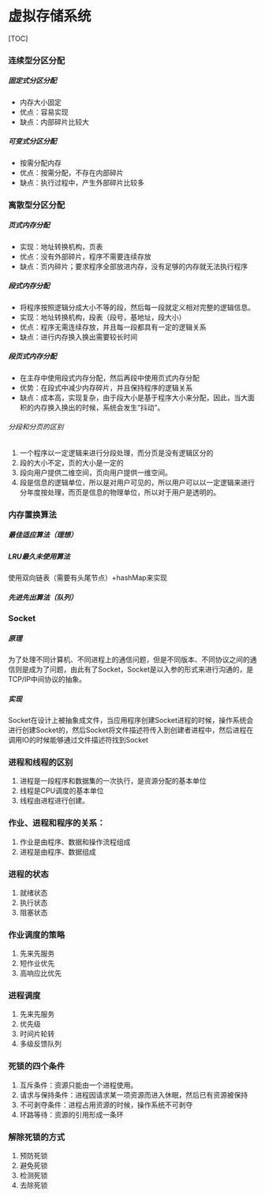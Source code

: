 # 虚拟存储系统

[TOC]

### 连续型分区分配

##### 固定式分区分配

- 内存大小固定
- 优点：容易实现
- 缺点：内部碎片比较大

##### 可变式分区分配

- 按需分配内存
- 优点：按需分配，不存在内部碎片
- 缺点：执行过程中，产生外部碎片比较多

### 离散型分区分配

##### 页式内存分配

- 实现：地址转换机构，页表
- 优点：没有外部碎片，程序不需要连续存放
- 缺点：页内碎片；要求程序全部放进内存，没有足够的内存就无法执行程序

##### 段式内存分配

- 将程序按照逻辑分成大小不等的段，然后每一段就定义相对完整的逻辑信息。
- 实现：地址转换机构，段表（段号，基地址，段大小）
- 优点：程序无需连续存放，并且每一段都具有一定的逻辑关系
- 缺点：进行内存换入换出需要较长时间

##### 段页式内存分配

- 在主存中使用段式内存分配，然后再段中使用页式内存分配
- 优势：在段式中减少内存碎片，并且保持程序的逻辑关系
- 缺点：成本高，实现复杂，由于段大小是基于程序大小来分配，因此，当大面积的内存换入换出的时候，系统会发生“抖动”。

###### 分段和分页的区别

1. 一个程序以一定逻辑来进行分段处理，而分页是没有逻辑区分的
2. 段的大小不定，页的大小是一定的
3. 段向用户提供二维空间，页向用户提供一维空间。
4. 段是信息的逻辑单位，所以是对用户可见的，所以用户可以以一定逻辑来进行分年度按处理，而页是信息的物理单位，所以对于用户是透明的。

### 内存置换算法

##### 最佳适应算法（理想）

##### LRU最久未使用算法

使用双向链表（需要有头尾节点）+hashMap来实现

##### 先进先出算法（队列）

### Socket

##### 原理

为了处理不同计算机、不同进程上的通信问题，但是不同版本、不同协议之间的通信则是成为了问题，由此有了Socket，Socket是以入参的形式来进行沟通的，是TCP/IP中间协议的抽象。

##### 实现

Socket在设计上被抽象成文件，当应用程序创建Socket进程的时候，操作系统会进行创建Socket的，然后Socket将文件描述符传入到创建者进程中，然后进程在调用IO的时候能够通过文件描述符找到Socket

### 进程和线程的区别

1. 进程是一段程序和数据集的一次执行，是资源分配的基本单位
2. 线程是CPU调度的基本单位
3. 线程由进程进行创建。

### 作业、进程和程序的关系：

1. 作业是由程序、数据和操作流程组成
2. 进程是由程序、数据组成

### 进程的状态

1. 就绪状态
2. 执行状态
3. 阻塞状态

### 作业调度的策略

1. 先来先服务
2. 短作业优先
3. 高响应比优先

### 进程调度

1. 先来先服务
2. 优先级
3. 时间片轮转
4. 多级反馈队列

### 死锁的四个条件

1. 互斥条件：资源只能由一个进程使用。
2. 请求与保持条件：进程因请求某一项资源而进入休眠，然后已有资源被保持
3. 不可剥夺条件：进程占用资源的时候，操作系统不可剥夺
4. 环路等待：资源的引用形成一条环

### 解除死锁的方式

1. 预防死锁
2. 避免死锁
3. 检测死锁
4. 去除死锁
